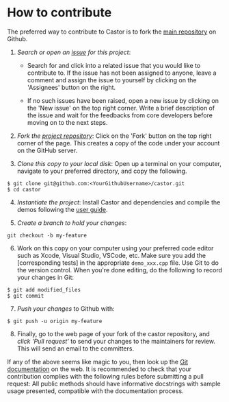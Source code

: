 # How to contribute

The preferred way to contribute to Castor is to fork the [main repository](https://github.com/leprojetcastor/castor) on Github.

1. *Search or open an [issue](https://github.com/leprojetcastor/castor/issues) for this project*:   
    * Search for and click into a related issue that you would like to contribute to. If the issue has not been assigned to anyone, leave a comment and assign the issue to yourself by clicking on the 'Assignees' button on the right.

    * If no such issues have been raised, open a new issue by clicking on the 'New issue' on the top right corner. Write a brief description of the issue and wait for the feedbacks from core developers before moving on to the next steps.

2. *Fork the [project repository](https://github.com/leprojetcastor/castor)*: Click on the 'Fork' button on the top right corner of the page. This creates a copy of the code under your account on the GitHub server. 

3. *Clone this copy to your local disk*: Open up a terminal on your computer, navigate to your preferred directory, and copy the following.
```
$ git clone git@github.com:<YourGithubUsername>/castor.git
$ cd castor
```

4. *Instantiate the project*: Install Castor and dependencies and compile the demos following the [user guide](https://leprojetcastor.gitlab.labos.polytechnique.fr/castor/installation.html).

5. *Create a branch to hold your changes*:
```
git checkout -b my-feature
```

6. Work on this copy on your computer using your preferred code editor such as Xcode, Visual Studio, VSCode, etc. Make sure you add the [corresponding tests] in the appropriate `demo_xxx.cpp` file. Use Git to do the version control. When you're done editing, do the following to record your changes in Git:
```
$ git add modified_files
$ git commit
```

7. *Push your changes* to Github with:
```
$ git push -u origin my-feature
```

8. Finally, go to the web page of your fork of the castor repository, and *click 'Pull request'* to send your changes to the maintainers for review. This will send an email to the committers.

If any of the above seems like magic to you, then look up the [Git documentation](https://git-scm.com/doc) on the web. It is recommended to check that your contribution complies with the following rules before submitting a pull request: All public methods should have informative docstrings with sample usage presented, compatible with the documentation process.

